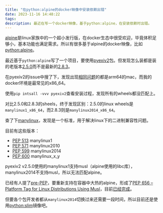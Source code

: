 ```yaml
---
title: "在python:alpine的docker映像中安装依赖出错"
date: 2023-11-16 14:48:22
tags:
description: 最近在写一个docker映像，基于python:alpine，在安装依赖时出错。
---
```

[alpine](https://www.alpinelinux.org/)是linux家族中的一个超小发行版，在docker生态中很受欢迎，毕竟体积足够小，基本功能也满足需求。所以有很多基于alpine的docker映像，比如[python:alpine](https://github.com/docker-library/python/blob/402b993af9ca7a5ee22d8ecccaa6197bfb957bc5/3.12/alpine3.18/Dockerfile)。

最近基于`python:alpine`写了一个项目，要使用[pyexiv2](https://github.com/LeoHsiao1/pyexiv2)包。但发现怎么装都是装的老版本[2.5.0](https://github.com/LeoHsiao1/pyexiv2/releases/tag/v2.5.0)而不是最新的[2.8.3](https://github.com/LeoHsiao1/pyexiv2/releases/tag/v2.8.3)。

在pyexiv2的issue中搜了下，发现出现[相同问题](https://github.com/Exiv2/exiv2/issues/2173)的都是arm64的mac，而我的docker环境是最常见的x86_64。

使用`pip intsall -vvv pyexiv2`查看安装过程，发现所有的wheels都没匹配上。

对比2.5.0和2.8.3的sheels，终于发现区别：2.5.0的linux wheels是`manylinux1_x86_64`，而2.8.3则是`manylinux2014_x86_64`。

查了下[manylinux](https://github.com/pypa/manylinux)，发现是一个标准，用于解决linux下的二进制兼容性问题。

目前有这些版本：
- [PEP 513](https://peps.python.org/pep-0513/) manylinux1
- [PEP 571](https://peps.python.org/pep-0571/) manylinux2010
- [PEP 599](https://peps.python.org/pep-0599/) manylinux2014
- [PEP 600](https://peps.python.org/pep-0600/) manylinux_x_y

pyexiv2 v2.5.0使用的manylinux1支持musl（alpine使用的libc库），manylinux2014不支持musl，所以无法匹配alpine。

已经有人提了[pre-PEP](https://discuss.python.org/t/pep-656-platform-tag-for-linux-distributions-using-musl/7165)，要重新支持在容器中大热的alpine，形成了[PEP 656 – Platform Tag for Linux Distributions Using Musl](https://peps.python.org/pep-0656/)，目前[已经完成](https://github.com/pypa/manylinux/commit/e184e460f3cef8ca2eae6e5f29bf6e1905216a0a)。

但要各个包开发者都从`manylinux2014`切换过来还需要一段时间，所以目前还是使用[python:slim](https://hub.docker.com/_/python/tags?page=1&name=slim)镜像吧。
